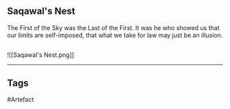 ## Saqawal's Nest
The First of the Sky was the Last of the First.
It was he who showed us that our limits are self-imposed, that what we take for law may just be an illusion.
## 
![[Saqawal's Nest.png]]

---
## Tags
#Artefact